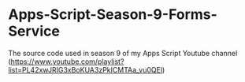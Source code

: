 # Apps-Script-Season-9-Forms-Service
The source code used in season 9 of my Apps Script Youtube channel (https://www.youtube.com/playlist?list=PL42xwJRIG3xBoKUA3zPkICMTAa_vu0QEl)
